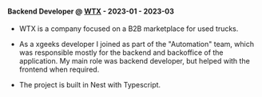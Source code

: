 #### Backend Developer @ [WTX](https://wtx.com/) - 2023-01 - 2023-03

- WTX is a company focused on a B2B marketplace for used trucks.  

- As a xgeeks developer I joined as part of the "Automation" team, which was responsible mostly for the backend and backoffice of the application. My main role was backend developer, but helped with the frontend when required.  

- The project is built in Nest with Typescript.